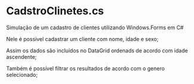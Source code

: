 # CadstroClinetes.cs
Simulação de um cadastro de clientes utilizando Windows.Forms em C#

Nele é possivel cadastrar um cliente com nome, idade e sexo;

Assim os dados são incluidos no DataGrid ordenads de acordo com idade ascendente;

Também é possível filtrar os resultados de acordo com o genero selecionado; 
